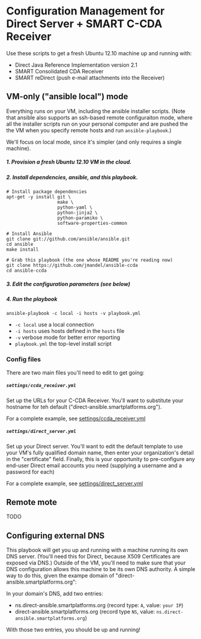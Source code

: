 # Configuration Management for Direct Server + SMART C-CDA Receiver

Use these scripts to get a fresh Ubuntu 12.10 machine up and running with:
 * Direct Java Reference Implementation version 2.1
 * SMART Consolidated CDA Receiver
 * SMART reDirect (push e-mail attachments into the Receiver)

##  VM-only ("ansible local")  mode

Everything runs on your VM, including the ansible installer scripts. (Note that
ansible also supports an ssh-based remote configuraiton mode, where all the
installer scripts run on your personal computer and are pushed the the VM when
you specify remote hosts and run `ansible-playbook`.)

We'll focus on local mode, since it's simpler (and only requires a single machine).


##### 1. Provision a fresh Ubuntu 12.10 VM in the cloud.
##### 2.  Install dependencies, ansible, and this playbook.

```
# Install package dependencies
apt-get -y install git \
                   make \
                   python-yaml \
                   python-jinja2 \
                   python-paramiko \
                   software-properties-common

# Install Ansible
git clone git://github.com/ansible/ansible.git
cd ansible
make install

# Grab this playbook (the one whose README you're reading now)
git clone https://github.com/jmandel/ansible-ccda 
cd ansible-ccda
```
##### 3.  Edit the configuration parameters (see below)
##### 4.  Run the playbook
```
ansible-playbook -c local -i hosts -v playbook.yml
```

* `-c local`         use a local connection
* `-i hosts`         uses hosts defined in the `hosts` file
* `-v`               verbose mode for better error reporting
* `playbook.yml`     the top-level install script

### Config files
There are two main files you'll need to edit to get going:

#####  `settings/ccda_receiver.yml`

Set up the URLs for your C-CDA Receiver.  You'll want to substitute your
hostname for teh default ("direct-ansible.smartplatforms.org").

For a complete example, see [settings/ccda_receiver.yml](settings/ccda_receiver.yml)

#####  `settings/direct_server.yml`

Set up your Direct server.  You'll want to edit the default template to use
your VM's fully qualified domain name, then enter your organization's detail in
the "certificate" field.  Finally, this is your opportunity to pre-configure
any end-user Direct email accounts you need (supplying a username and a
password for each)

For a complete example, see [settings/direct_server.yml](settings/direct_server.yml)

##  Remote mote
TODO


## Configuring external DNS

This playbook will get you up and running with a machine running its own DNS
server.  (You'll need this for Direct, because X509 Certificates are exposed
via DNS.)  Outside of the VM, you'll need to make sure that your DNS configuration
allows this machine to be its own DNS authority. A simple way to do this, 
given the exampe domain of "direct-ansible.smartplatforms.org":

In your domain's DNS, add two entries:

 * ns.direct-ansible.smartplatforms.org (record type: `A`, value: `your IP`)
 * direct-ansible.smartplatforms.org (record type `NS`, value: `ns.direct-ansible.smartplatforms.org`)

With those two entries, you should be up and running!

